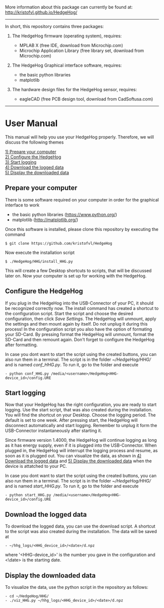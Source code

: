 More information about this package can currently be found at:
 http://kristofvl.github.io/HedgeHog/ 

****************************************************************

In short, this repository contains three packages:

1. The HedgeHog firmware (operating system), requires:
    - MPLAB X (free IDE, download from Microchip.com)
    - Microchip Application Library (free library set, download 
      from Microchip.com)

2. The HedgeHog Graphical interface software, requires:
    - the basic python libraries
    - matplotlib

3. The hardware design files for the HedgeHog sensor, requires:
    - eagleCAD (free PCB design tool, download from 
      CadSoftusa.com)

****************************************************************

# User Manual

This manual will help you use your HedgeHog properly. Therefore, we will discuss the following themes

[1) Prepare your computer](#prepare-your-computer)<br>
[2) Configure the HedgeHog](#configure-the-hedgehog)<br>
[3) Start logging](#start-logging)<br>
[4) Download the logged data](#download-the-logged-data)<br>
[5) Display the downloaded data](#display-the-downloaded-data)<br>


## Prepare your computer

There is some software required on your computer in order for the graphical interface to work

* the basic python libraries (https://www.python.org/)
* matplotlib (http://matplotlib.org/)

Once this software is installed, please clone this repository by executing the command

	$ git clone https://github.com/kristofvl/HedgeHog

Now execute the installation script

	$ ./HedgeHog/HHG/install_HHG.py

This will create a few Desktop shortcuts to scripts, that will be discussed later on. Now your computer is set up for working with the HedgeHog.


## Configure the HedgeHog

If you plug in the HedgeHog into the USB-Connector of your PC, it should be recognized correctly now. The install command has created a shortcut to the configuration script. Start the script and choose the desired configuration, then click *Save Settings*. The HedgeHog will unmount, apply the settings and then mount again by itself. Do not unplug it during this process! 
In the configuration script you also have the option of formating your SD-Card. By pressing format the HedgeHog will unmount, format the SD-Card and then remount again. Don't forget to configure the HedgeHog after formatting. 

In case you dont want to start the script using the created buttons, you can also run them in a terminal. The script is in the folder *~/HedgeHog/HHG/* and is named *conf_HHG.py*. To run it, go to the folder and execute

	- python conf_HHG.py /media/<username>/HedgeHog<HHG-device_id>/config.URE


## Start logging

Now that your HedgeHog has the right configuration, you are ready to start logging. Use the start script, that was also created during the installation. You will find the shortcut on your Desktop. Choose the logging period. The default is set to one week. After pressing start, the HedgeHog will disconnect automatically and start logging. Remember to unplug it form the USB-Connector instantaneously after starting it.

Since firmware version 1.4000, the HedgeHog will continue logging as long as it has energy supply, even if it is plugged into the USB-Connector. When plugged in, the HedgeHog will interrupt the logging process and resume, as soon as it is plugged out. You can visualize the data, as shown in [4) Download the logged data](#download-the-logged-data) and [5) Display the downloaded data](#display-the-downloaded-data) when the device is attatched to your PC.

In case you dont want to start the script using the created buttons, you can also run them in a terminal. The script is in the folder *~/HedgeHog/HHG/* and is named *start_HHG.py*. To run it, go to the folder and execute

	- python start_HHG.py /media/<username>/HedgeHog<HHG-device_id>/config.URE


## Download the logged data

To download the logged data, you can use the download script. A shortcut to the script was also created during the installation. The data will be saved at 

	- ~/hhg_logs/<HHG_device_id>/<date>/d.npz 

where '<HHG-device_id>' is the number you gave in the configuration and <\date> is the starting date.


## Display the downloaded data

To visualize the data, use the python script in the repository as follows:

	- cd ~/HedgeHog/HHG/
	- ./viz_HHG.py ~/hhg_logs/<HHG_device_id>/<date>/d.npz 
